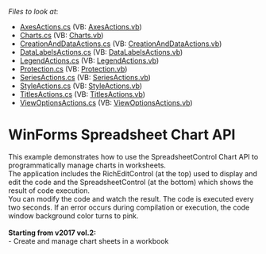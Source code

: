 <!-- default file list -->
*Files to look at*:

* [AxesActions.cs](./CS/SpreadsheetChartAPISamples/CodeExamples/AxesActions.cs) (VB: [AxesActions.vb](./VB/SpreadsheetChartAPISamples/CodeExamples/AxesActions.vb))
* [Charts.cs](./CS/SpreadsheetChartAPISamples/CodeExamples/Charts.cs) (VB: [Charts.vb](./VB/SpreadsheetChartAPISamples/CodeExamples/Charts.vb))
* [CreationAndDataActions.cs](./CS/SpreadsheetChartAPISamples/CodeExamples/CreationAndDataActions.cs) (VB: [CreationAndDataActions.vb](./VB/SpreadsheetChartAPISamples/CodeExamples/CreationAndDataActions.vb))
* [DataLabelsActions.cs](./CS/SpreadsheetChartAPISamples/CodeExamples/DataLabelsActions.cs) (VB: [DataLabelsActions.vb](./VB/SpreadsheetChartAPISamples/CodeExamples/DataLabelsActions.vb))
* [LegendActions.cs](./CS/SpreadsheetChartAPISamples/CodeExamples/LegendActions.cs) (VB: [LegendActions.vb](./VB/SpreadsheetChartAPISamples/CodeExamples/LegendActions.vb))
* [Protection.cs](./CS/SpreadsheetChartAPISamples/CodeExamples/Protection.cs) (VB: [Protection.vb](./VB/SpreadsheetChartAPISamples/CodeExamples/Protection.vb))
* [SeriesActions.cs](./CS/SpreadsheetChartAPISamples/CodeExamples/SeriesActions.cs) (VB: [SeriesActions.vb](./VB/SpreadsheetChartAPISamples/CodeExamples/SeriesActions.vb))
* [StyleActions.cs](./CS/SpreadsheetChartAPISamples/CodeExamples/StyleActions.cs) (VB: [StyleActions.vb](./VB/SpreadsheetChartAPISamples/CodeExamples/StyleActions.vb))
* [TitlesActions.cs](./CS/SpreadsheetChartAPISamples/CodeExamples/TitlesActions.cs) (VB: [TitlesActions.vb](./VB/SpreadsheetChartAPISamples/CodeExamples/TitlesActions.vb))
* [ViewOptionsActions.cs](./CS/SpreadsheetChartAPISamples/CodeExamples/ViewOptionsActions.cs) (VB: [ViewOptionsActions.vb](./VB/SpreadsheetChartAPISamples/CodeExamples/ViewOptionsActions.vb))
<!-- default file list end -->
# WinForms Spreadsheet Chart API


<p>This example demonstrates how to use the SpreadsheetControl Chart API to programmatically manage charts in worksheets.<br> The application includes the RichEditControl (at the top) used to display and edit the code and the SpreadsheetControl (at the bottom) which shows the result of code execution.<br> You can modify the code and watch the result. The code is executed every two seconds. If an error occurs during compilation or execution, the code window background color turns to pink.<br><br><strong>Starting from v2017 vol.2:</strong><br>- Create and manage chart sheets in a workbook</p>

<br/>


